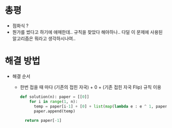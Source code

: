 # 총평

- 점화식 ?
- 뭔가를 썼다고 하기에 애매한데.. 규칙을 찾았다 해야하나.. 다덜 이 문제에 사용된 알고리즘은 뭐라고 생각하시나여..

# 해결 방법

- 해결 순서

  - 한번 접을 때 마다 (기존의 접힌 자국) + 0 + (기존 접힌 자국 Flip) 규칙 이용

    ```python
    def solution(n): paper = [[0]]
    	for i in range(1, n):
          temp = paper[i-1] + [0] + list(map(lambda e : e ^ 1, paper[i-1]))[::-1]
          paper.append(temp)
      
      return paper[-1]
    ```